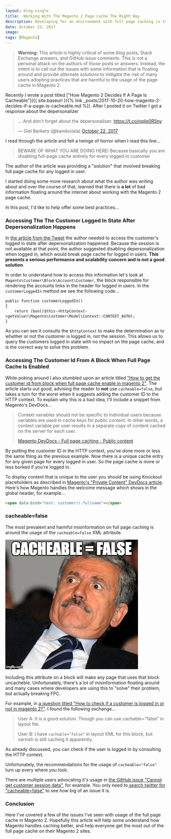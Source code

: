 ```yaml
---
layout: blog-single
title:  Working With The Magento 2 Page Cache The Right Way
description: Developing for an environment with full page caching is tough. Here I provide optimal solutions for some common problems.
date: October 23, 2017
image:
tags: [Magento]
---
```


> **Warning:** This article is highly critical of some blog posts, Stack Exchange answers, and GitHub issue comments. This is not a personal attack on the authors of those posts or answers. Instead, the intent is to call out the issues with some information that is floating around and provide alternate solutions to mitigate the risk of many users adopting practices that are harmful to the usage of the page cache in Magento 2.

Recently I wrote a post titled ["How Magento 2 Decides If A Page Is Cacheable"]({{ site.baseurl }}{% link _posts/2017-10-20-how-magento-2-decides-if-a-page-is-cacheable.md %}). After I posted it on Twitter I got a response about the depersonalizer

<blockquote class="twitter-tweet" data-lang="en"><p lang="en" dir="ltr">... And don&#39;t forget about the depersonaliser: <a href="https://t.co/nqile0R5ny">https://t.co/nqile0R5ny</a></p>&mdash; Giel Berkers (@kanduvisla) <a href="https://twitter.com/kanduvisla/status/921982698394214400?ref_src=twsrc%5Etfw">October 22, 2017</a></blockquote>
<script async src="//platform.twitter.com/widgets.js" charset="utf-8"></script>

I read through the article and felt a twinge of horror when I read this line...

> BEWARE OF WHAT YOU ARE DOING HERE! Because basically you are disabling full-page cache entirely for every logged in customer

The author of the article was providing a "solution" that involved breaking full page cache for any logged in user.

I started doing some more research about what the author was writing about and over the course of that, learned that there is **a lot** of bad information floating around the internet about working with the Magento 2 page cache.

In this post, I'd like to help offer some best practices...

<!-- excerpt_separator -->

### Accessing The The Customer Logged In State After Depersonalization Happens

In [the article from the Tweet](https://giel.berkers.online/articles/magento/customer-sessions-depersonalizer) the author needed to access the customer's logged in state after depersonalization happened. Because the session is not available at that point, the author suggested disabling depersonalization when logged in, which would break page cache for logged in users. **This presents a serious performance and scalability concern and is not a good solution**. 

In order to understand how to access this information let's look at `Magento\Customer\Block\Account\Customer`, the block responsible for rendering the accounts links in the header for logged in users. In the `customerLoggedIn` method we see the following code...

```php?start_inline=1
public function customerLoggedIn()
{
    return (bool)$this->httpContext->getValue(\Magento\Customer\Model\Context::CONTEXT_AUTH);
}
```

As you can see it consults the `$httpContext` to make the determination as to whether or not the customer is logged in, not the session. This allows us to query the customers logged in state with no impact on the page cache, and is the correct way to solve this problem.

### Accessing The Customer Id From A Block When Full Page Cache Is Enabled

While poking around I also stumbled upon an article titled ["How to get the customer id from block when full page cache enable in magento 2"](https://ranasohel.me/2017/05/05/how-to-get-customer-id-from-block-when-full-page-cache-enable-in-magento-2/). The article starts out good, advising the reader to **not** use `cacheable=false`, but takes a turn for the worst when it suggests adding the customer ID to the HTTP context. To explain why this is a bad idea, I'll include a snippet from Magento's DevDocs...

> Context variables should not be specific to individual users because variables are used in cache keys for public content. In other words, a context variable per user results in a separate copy of content cached on the server for each user.
> 
> [Magento DevDocs - Full page caching - Public content](http://devdocs.magento.com/guides/v2.2/extension-dev-guide/cache/page-caching/public-content.html)

By putting the customer ID in the HTTP context, you've done more or less the same thing as the previous example. Now there is a unique cache entry for any given page for every logged in user. So the page cache is more or less borked if you're logged in.

To display content that is unique to the user you should be using Knockout placeholders as described in [Magento's "Private Content" DevDocs article](http://devdocs.magento.com/guides/v2.2/extension-dev-guide/cache/page-caching/private-content.html). Here's how Magento handles the welcome message which shows in the global header, for example...

```html
<span data-bind="text: customer().fullname"></span>
```

### cacheable=false

The most prevalent and harmful misinformation on full page caching is around the usage of the `cacheable=false` XML attribute. 

![](/img/cacheable-false.jpg)

Including this attribute on a block will make any page that uses that block uncacheble. Unfortunately, there's a lot of misinformation floating around and many cases where developers are using this to "solve" their problem, but actually breaking FPC.

For example, in [a question titled "How to check if a customer is logged in or not in magento 2?"](https://magento.stackexchange.com/questions/91897/how-to-check-if-customer-is-logged-in-or-not-in-magento-2). I found the following exchange...

> User A: It is a good solution. Though you can use cachable="false" in layout file.
> 
> User B: I have `cachable="false"` in layout XML for this block, but varnish is still caching it apparently.
 
As already discussed, you can check if the user is logged in by consulting the HTTP context.

Unfortunately, the recommendations for the usage of `cacheable="false"` turn up every where you look.

There are multiple users advocating it's usage in [the GitHub issue "Cannot get customer session data"](https://github.com/magento/magento2/issues/3294#issuecomment-260520379), for example. You only need to[ search twitter for "cacheable=false"](https://twitter.com/search?q=cacheable%3Dfalse) to see how big of an issue it is.

### Conclusion

Here I've covered a few of the issues I've seen with usage of the full page cache in Magento 2. Hopefully this article will help some understand how Magento handles caching better, and help everyone get the most out of the full page cache on their Magento 2 sites.
